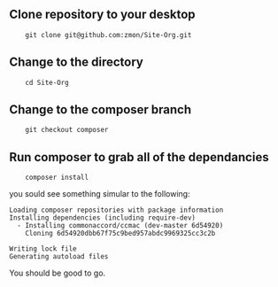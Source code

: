 
## Clone repository to your desktop

````
    git clone git@github.com:zmon/Site-Org.git
````

## Change to the directory

````
    cd Site-Org
````

## Change to the composer branch

````
    git checkout composer
````

## Run composer to grab all of the dependancies

````
    composer install
````

you sould see something simular to the following:

````
Loading composer repositories with package information
Installing dependencies (including require-dev)       
  - Installing commonaccord/ccmac (dev-master 6d54920)
    Cloning 6d54920dbb67f75c9bed957abdc9969325cc3c2b

Writing lock file
Generating autoload files
````

You should be good to go.
